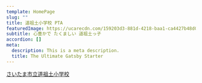 ```yaml
---
template: HomePage
slug: ""
title: 道祖土小学校 PTA
featuredImage: https://ucarecdn.com/159203d3-881d-4218-baa1-ca4427b48d0d/
subtitle: 心豊かで たくましい 道祖土っ子
accordion: []
meta:
  description: This is a meta description.
  title: The Ultimate Gatsby Starter
---
```

[さいたま市立道祖土小学校](https://saido-e.saitama-city.ed.jp/)

[](https://saido-e.saitama-city.ed.jp/)